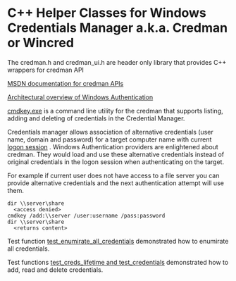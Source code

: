 # C++ Helper Classes for Windows Credentials Manager a.k.a. Credman or Wincred

The credman.h and credman_ui.h are header only library that provides C++ wrappers for credman API

[MSDN documentation for credman APIs](https://docs.microsoft.com/en-us/windows/win32/api/wincred/)

[Architectural overview of Windows Authentication](https://docs.microsoft.com/en-us/windows-server/security/windows-authentication/credentials-processes-in-windows-authentication)

[cmdkey.exe](https://docs.microsoft.com/en-us/windows-server/administration/windows-commands/cmdkey) is a command line utility for the credman that supports listing, adding and deleting of credentials in the Credential Manager.

Credentials manager allows association of alternative credentials (user name, domain and password) for a target computer name with current [logon session](https://docs.microsoft.com/en-us/windows/win32/secauthn/lsa-logon-sessions) . Windows Authentication providers are enlightened about credman. They would load and use these alternative credentials instead of original credentials in the logon session when authenticating on the target.

For example if current user does not have access to a file server you can provide alternative credentials and the next authentication attempt will use them.

```
dir \\server\share
  <access denied>
cmdkey /add:\\server /user:username /pass:password
dir \\server\share
  <returns content>
```

Test function [test_enumirate_all_credentials](https://github.com/vladp72/hcrypt/blob/master/test/credman_tests.cpp) demonstrated how to enumirate all credentials. 

Test functions [test_creds_lifetime and test_credentials](https://github.com/vladp72/hcrypt/blob/master/test/credman_tests.cpp) demonstrated how to add, read and delete credentials. 
